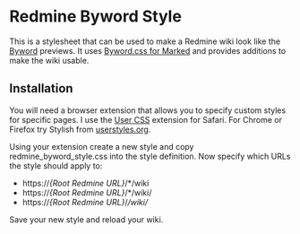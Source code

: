 # Redmine Byword Style #

This is a stylesheet that can be used to make a Redmine wiki look like the [Byword](http://bywordapp.com) previews. It uses [Byword.css for Marked](http://bywordapp.com/extras) and provides additions to make the wiki usable.

## Installation ##

You will need a browser extension that allows you to specify custom styles for specific pages. I use the [User CSS](https://github.com/sirn/usercss) extension for Safari. For Chrome or Firefox try Stylish from [userstyles.org](http://userstyles.org/).

Using your extension create a new style and copy redmine_byword_style.css into the style definition. Now specify which URLs the style should apply to:

- https://_{Root Redmine URL}_/*/wiki
- https://_{Root Redmine URL}_/*/wiki/
- https://_{Root Redmine URL}_/*/wiki/*

Save your new style and reload your wiki.